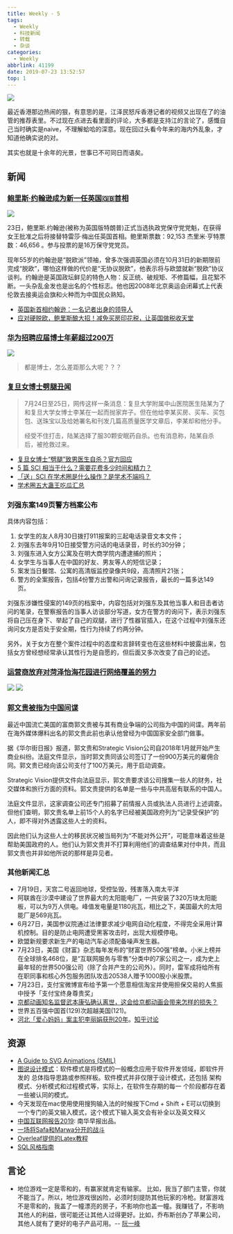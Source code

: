 ```yaml
---
title: Weekly - 5
tags:
  - Weekly
  - 科技新闻
  - 转载
  - 杂谈
categories:
  - Weekly
abbrlink: 41199
date: 2019-07-23 13:52:57
top: 1
---
```


![](https://imgs.codewoody.com/uploads/big/e13d52707f66863d9863cb22b18eacf5.jpg)

<!--less-->

最近香港那边热闹的狠，有意思的是，江泽民怒斥香港记者的视频又出现在了的油管的推荐表里。不过现在点进去看里面的评论，大多都是支持江的言论了，感慨自己当时确实是naive，不理解蛤哈的深意。现在回过头看今年来的海内外乱象，才知道他确实说的对。

其实也就是十余年的光景，世事已不可同日而语矣。

## 新闻

### [鲍里斯·约翰逊成为新一任英国🇬🇧首相](http://www.xinhuanet.com/world/2019-07/23/c_1124789557.htm)

![](https://imgs.codewoody.com/uploads/big/e13d52707f66863d9863cb22b18eacf5.jpg)

23日，鲍里斯.约翰逊(被称为英国版特朗普)正式当选执政党保守党党魁，在获得女王批准之后将接替特雷莎·梅出任英国首相。鲍里斯票数：92,153 杰里米·亨特票数：46,656 。参与投票的是16万保守党党员。

现年55岁的约翰逊是“脱欧派”领袖，曾多次强调英国必须在10月31日的新期限前完成“脱欧”，哪怕这样做的代价是“无协议脱欧”，他表示将与欧盟就新“脱欧”协议谈判。约翰逊是英国政坛鲜见的特色人物：反正统、破规矩、不修篇幅，且花絮不断。一头杂乱金发也是出名的个性标志。他也因2008年北京奥运会闭幕式上代表伦敦去接奥运会旗和火种而为中国民众熟知。

- [英国新首相约翰逊：一名记者出身的领导人](https://www.bbc.com/zhongwen/simp/uk-49086056)
- [应对硬脱欧，鲍里斯酿大招！减免买房印花税，让英国做税收天堂](https://zhuanlan.zhihu.com/p/71608056)

### [华为招聘应届博士年薪超过200万](https://www.zhihu.com/question/336418328/answer/759298963)

![](https://imgs.codewoody.com/uploads/big/f367b414a40dd1ff08320bf773b4acd3.jpg)

> 都是博士，怎么差距那么大呢？？？

### [复旦女博士劈腿丑闻](https://www.zhihu.com/question/336719951)

> 7月24日至25日，网传这样一条消息：复旦大学附属中山医院医生陆某为了和复旦大学女博士李某在一起而抛家弃子。但在他给李某买房、买车、买包包、送珠宝以及给她署名和刊发几篇高质量医学文章后，李某却和他分手。
>
> 经受不住打击，陆某选择了服30颗安眠药自杀。也有消息称，陆某自杀后，被抢救过来。

- [复旦女博士“劈腿”致男医生自杀？官方回应](https://news.ifeng.com/c/7obH6tZYJYu)
- [5 篇 SCI 相当于什么？需要花费多少时间和精力？](https://www.zhihu.com/question/336815292)
- [「送」SCI 在学术圈是什么操作？是学术不端吗？](https://www.zhihu.com/question/336818804)
- [学术圈五大蛊王吃瓜汇总](https://www.zhihu.com/question/336719951/answer/761750649)

### 刘强东案149页警方档案公布

具体内容包括：

1. 女学生的友人8月30日拨打911报案的三起电话录音文本文件；
2. 刘强东去年9月10日接受警方问话的电话录音，时长约30分钟；
3. 刘强东进入女方公寓及在明大商学院内遭逮捕的照片；
4. 女学生与当事人在中国的好友、男友等人的短信记录；
5. 案发当日餐馆、公寓的高清版监控录像共9段，高清照片21张；
6. 警方的全案报告，包括4份警方出警和问询记录报告，最长的一篇多达149页。

刘强东涉嫌性侵案的149页的档案中，内容包括对刘强东及其他当事人和目击者访问的笔录，在警察报告的当事人访谈部分写道，女方在警方的询问下，表示刘强东将自己压在身下、举起了自己的双腿，进行了性器官插入，在这个过程中刘强东还询问女方是否处于安全期，性行为持续了约两分钟。

另外，关于女方在整个案件过程中的态度和言辞转变也在这些材料中披露出来，包括女方曾经想经常承认其性行为是自愿的，但后面又多次改变了自己的论述。

### [运营商放弃对菏泽怡海花园进行网络覆盖的努力](https://www.zhihu.com/question/336809415)

![](https://imgs.codewoody.com/uploads/big/30d611818d950dc5b77c72d5e6d647a0.jpg)
![](https://imgs.codewoody.com/uploads/big/06e45bce25078ab94b432465abd96acd.jpg)

### [郭文贵被指为中国间谍](https://www.bbc.com/zhongwen/simp/chinese-news-49087533)

最近中国流亡美国的富商郭文贵被与其有商业争端的公司指为中国的间谍。两年前在海外媒体爆料出名的郭文贵此前也承认他曾经为中国国家安全部门做事。

据《华尔街日报》报道，郭文贵和Strategic Vision公司自2018年1月就开始产生商业纠纷。法庭文件显示，当时郭文贵同该公司签订了一份900万美元的雇佣合同。郭文贵已经向该公司支付了100万美元，用于启动调查。

Strategic Vision提供文件向法庭显示，郭文贵要求该公司搜集一些人的财务，社交媒体和旅行方面的资料。郭文贵提供的名单是一些与中共高层有联系的中国人。

法庭文件显示，这家调查公司还专门招募了前情报人员或执法人员进行上述调查。但他们查明，郭文贵名单上前15个人的名字已经被美国政府列为“记录受保护”的人，即不得对外透露这些人士的资料。

因此他们认为这些人士的移民状况被当局列为“不能对外公开”，可能意味着这些是帮助美国政府的人。他们认为郭文贵并不打算利用他们的调查结果对付中共，而且郭文贵也并非如他所说的那样是异见者。

### 其他新闻汇总

- 7月19日，天宫二号返回地球，受控坠毁，残害落入南太平洋
- 阿联酋在沙漠中建设了世界最大的太阳能电厂，一共安装了320万块太阳能板，可以为9万人供电。峰值发电量是1180兆瓦，相比之下，美国最大的太阳能厂是569兆瓦。
- 6月27日，美国参议院通过法律要求减少电网自动化程度，不得完全采用计算机控制。目的是防止电网遭受黑客攻击时，出现大规模停电。
- 欧盟新规要求新生产的电动汽车必须配备噪声发生器。
- 7月23日，美国《财富》杂志每年发布的“财富世界500强”榜单。小米上榜并在全球排名468位，是“互联网服务与零售”分类中的7家公司之一，成为史上最年轻的世界500强公司（除了合并产生的公司外）。同时，雷军成将给所有在职同事和核心外包服务团队攻击20538人赠予1000股小米股票。
- 7月23日，支付宝微博宣布给予第一个愿意相信淘宝并使用担保交易的人焦振中授予「支付宝终身尊贵奖」
- [京都动画知名监督武本康弘确认离世，这会给京都动画会带来怎样的损失？](https://www.zhihu.com/question/337092839)
- 世界五百强中国首(129)次超越美国(121)。
- [河北「爱心妈妈」案主犯李丽娟获刑20年](http://www.bjnews.com.cn/news/2019/07/24/607125.html)。[知乎讨论](https://www.zhihu.com/question/336626906/answer/763425733)

## 资源

- [A Guide to SVG Animations (SMIL)](https://css-tricks.com/guide-svg-animations-smil/)
- [图说设计模式](https://design-patterns.readthedocs.io/zh_CN/latest/)：软件模式是将模式的一般概念应用于软件开发领域，即软件开发的 总体指导思路或参照样板。软件模式并非仅限于设计模式，还包括 架构模式、分析模式和过程模式等，实际上，在软件生存期的每一 个阶段都存在着一些被认同的模式。
- 今天发现在mac使用使用搜狗输入法的时候按下Cmd + Shift + E可以切换到一个专门的英文输入模式，这个模式下输入英文会有补全以及英文释义
- [中国互联网报告2019](https://www.scmp.com/china-internet-report): 南华早报出品。
- [一场将Safa和Marwa分开的战斗](https://www.bbc.co.uk/news/extra/PLNMqvmycN/conjoined-twins)
- [Overleaf提供的Latex教程](https://www.overleaf.com/learn/latex/Learn_LaTeX_in_30_minutes)
- [SQL风格指南](https://github.com/mattm/sql-style-guide#guidelines)

## 言论

- 地位游戏一定是零和的，有赢家就肯定有输家。 比如，我当了部门主管，你就不能当了。所以，地位游戏很凶险，必须时刻提防其他玩家的冷枪。财富游戏不是零和的，我盖了一幢漂亮的房子，不影响你也盖一幢。我赚钱了，不影响其他人的利益，很可能还让其他人过得更好。比如，乔布斯创办了苹果公司，其他人就有了更好的电子产品可用。-- [阮一峰](http://www.ruanyifeng.com/blog/2019/07/weekly-issue-66.html)
